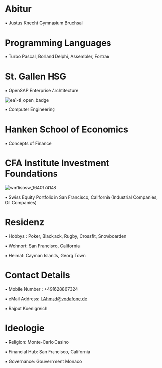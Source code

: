 # Abitur

▪︎ Justus Knecht Gymnasium Bruchsal 

# Programming Languages

▪︎ Turbo Pascal, Borland Delphi, Assembler, Fortran

# St. Gallen HSG

▪︎ OpenSAP Enterprise Archtitecture

![ea1-tl_open_badge](https://user-images.githubusercontent.com/95079463/151658291-bc2de3cf-efd4-4f38-bf4a-dde187391570.png)

▪︎ Computer Engineering

# Hanken School of Economics

▪︎ Concepts of Finance

# CFA Institute Investment Foundations 

![wm1isosw_1640174148](https://user-images.githubusercontent.com/95079463/151157248-4fa7d6fe-7dc8-4cd3-a9e1-3263252d3028.png)

▪︎ Swiss Equity Portfolio in San Francisco,  California (Industrial Companies, Oil Companies)

# Residenz 

▪︎ Hobbys : Poker, Blackjack, Rugby, Crossfit, Snowboarden

▪︎ Wohnort: San Francisco, California

▪︎ Heimat: Cayman Islands, Georg Town 

# Contact Details 

▪︎ Mobile Number : +491628867324

▪︎ eMail Address: I.Ahmad@vodafone.de 

▪︎ Rajput Koenigreich 

# Ideologie

▪︎ Religion: Monte-Carlo Casino 

▪︎ Financial Hub: San Francisco, California

▪︎ Governance: Gouvernment Monaco
